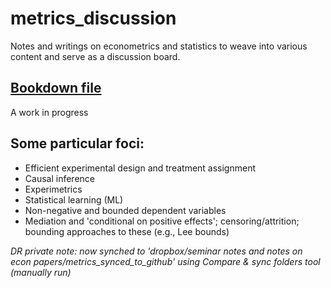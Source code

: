 # metrics_discussion
Notes and writings on econometrics and statistics to weave into various content and serve as a discussion board.
 
 

## [Bookdown file](introduction.html) 

A work in progress

## Some particular foci:

 - Efficient experimental design and treatment assignment
 - Causal inference
 - Experimetrics
 - Statistical learning (ML)
 - Non-negative and bounded dependent variables
 - Mediation and 'conditional on positive effects'; censoring/attrition; bounding approaches to these (e.g., Lee bounds)

 

 *DR private note: now synched to 'dropbox/seminar notes and notes on econ papers/metrics_synced_to_github' using Compare & sync folders tool (manually run)*
